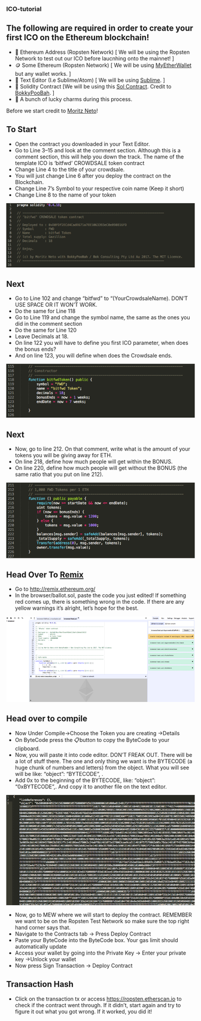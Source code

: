 ### ICO-tutorial

## The following are required in order to create your first ICO on the Ethereum blockchain!
- 📃 Ethereum Address (Ropsten Network) [ We will be using the Ropsten Network to test out our ICO before laucnhing onto the mainnet! ]
- 🪙 Some Ethereum (Ropsten Network) [ We will be using [MyEtherWallet][6] but any wallet works. ]
- 📜 Text Editor (I.e Sublime/Atom) [ We will be using [Sublime][3]. ]
- 📝 Solidity Contract [We will be using this [Sol Contract][4]. Credit to [BokkyPooBah][5]. ]
- 🤞 A bunch of lucky charms during this process. 

Before we start credit to [Moritz Neto][1]!

## To Start
- Open the contract you downloaded in your Text Editor.
- Go to Line 3–15 and look at the comment section. Although this is a comment section, this will help you down the track. The name of the template ICO is ‘bitfwd’ CROWDSALE token contract
- Change Line 4 to the title of your crowdsale.
- You will just change Line 6 after you deploy the contract on the Blockchain.
- Change Line 7’s Symbol to your respective coin name (Keep it short)
- Change Line 8 to the name of your token

![My Image](images/ico%20name%20pic.png)

## Next
- Go to Line 102 and change “bitfwd” to “(YourCrowdsaleName). DON’T USE SPACE OR IT WON’T WORK.
- Do the same for Line 118
- Go to Line 119 and change the symbol name, the same as the ones you did in the comment section
- Do the same for Line 120
- Leave Decimals at 18.
- On line 122 you will have to define you first ICO parameter, when does the bonus ends?
- And on line 123, you will define when does the Crowdsale ends.

![My Image](images/constructor.png)

## Next
- Now, go to line 212. On that comment, write what is the amount of your tokens you will be giving away for ETH.
- On line 218, define how much people will get within the BONUS.
- On line 220, define how much people will get without the BONUS (the same ratio that you put on line 212).

![My Image](images/message%20value.png)

## Head Over To [Remix][2]
- Go to http://remix.ethereum.org/
- In the browser/ballot.sol, paste the code you just edited! If something red comes up, there is something wrong in the code. If there are any yellow warnings it’s alright, let’s hope for the best.

![My Image](images/remix%20browser.png)

## Head over to compile
- Now Under Compile→Choose the Token you are creating →Details
- On ByteCode press the 📋button to copy the ByteCode to your clipboard.
- Now, you will paste it into code editor. DON’T FREAK OUT. There will be a lot of stuff there. The one and only thing we want is the BYTECODE (a huge chunk of numbers and letters) from the object. What you will see will be like: “object”: “BYTECODE”, .
- Add 0x to the beginning of the BYTECODE, like: “object”: “0xBYTECODE”,. And copy it to another file on the text editor.

![My Image](images/compiler.png)

- Now, go to MEW where we will start to deploy the contract. REMEMBER we want to be on the Ropsten Test Network so make sure the top right hand corner says that.
- Navigate to the Contracts tab → Press Deploy Contract
- Paste your ByteCode into the ByteCode box. Your gas limit should automatically update
- Access your wallet by going into the Private Key → Enter your private key →Unlock your wallet
- Now press Sign Transaction → Deploy Contract

## Transaction Hash

- Click on the transaction tx or access https://ropsten.etherscan.io to check if the contract went through. If it didn’t, start again and try to figure it out what you got wrong. If it worked, you did it!

[1]: https://medium.com/bitfwd/how-to-do-an-ico-on-ethereum-in-less-than-20-minutes-a0062219374 "Moritz Neto"
[2]: https://remix.ethereum.org/#optimize=false&runs=200&evmVersion=null&version=soljson-v0.6.2+commit.bacdbe57.js "Remix"
[3]: https://www.sublimetext.com/ "Sublime"
[4]: https://github.com/alfonsolua36/ICO-tutorial/blob/master/ico-contract.sol "Sol Contract"
[5]: https://medium.com/@BokkyPooBah "BokkyPooBah"
[6]: https://www.myetherwallet.com/ "MyEtherWallet"